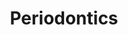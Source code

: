 ---
templateKey: specialties-page
language: en
title: Periodontics
redirects: /especialidades/periodontics/
hero:
  display: true
  type: default
  image: /img/hero-periodontics.jpg
  parallax: false
  title: >
    <span class="bebas" style="font-family:Bebas Neue Bold;color:white;font-weight:lighter">Periodontics</span>
  indicator: false
  halfSize: true

procedures:
  display: true
  title: Give your Health the Value It Deserves!
  procedures:
    - title: Facilities
      to: /en/the-clinic/facilities/
      img: /img/procedures-facilities.jpg
    - title: Technology
      to: /en/the-clinic/technology/
      img: /img/procedures-technology.jpg
    - title: Professional Staff
      to:  /en/professional-staff/
      img: /img/procedures-professionals.png
---
